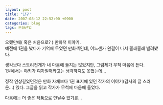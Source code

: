 ```yaml
---
layout: post
title: "단구"
date: 2007-08-12 22:52:00 +0900
categories: blog
tags: 문화산업
---
```


오랬만에( 혹은 처음으로? ) 만화책 이야기. <br/>
예전에 1권을 봤다가 기억해 두었던 만화책인데, 어느샌가 완결이 나서 쫄래쫄래 빌려봤다.

생각보다 스토리전개가 내 마음에 들지는 않았지만, 그림체가 무척 마음에 든다. <br/>
1권에서는 야키가 여자일꺼라고는 생각하지도 못했는데...

정작 인상깊었던것은 만화 자체보다 1권 표지에 있던 작가의 이야기(감사의 글 스러운...) 였다. 그글을 읽고 작가가 무척에 마음에 들었다.

다음에는 더 좋은 작품으로 만날수 있기를...

